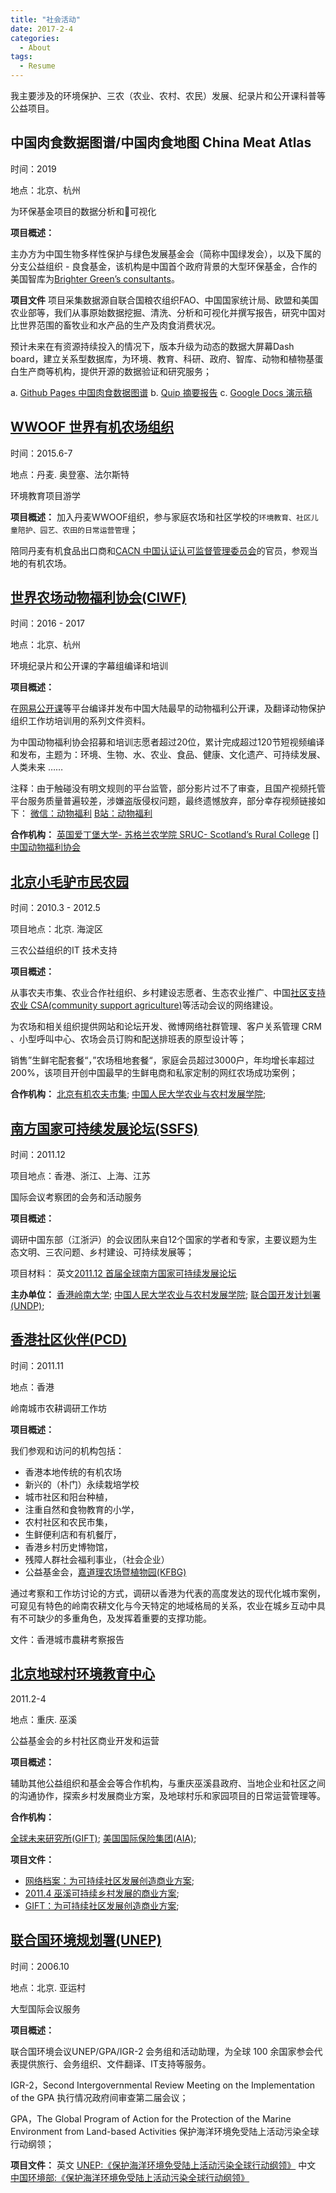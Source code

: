 ```yaml
---
title: "社会活动"
date: 2017-2-4
categories:
  - About
tags:
  - Resume
---
```


我主要涉及的环境保护、三农（农业、农村、农民）发展、纪录片和公开课科普等公益项目。


## 中国肉食数据图谱/中国肉食地图 China Meat Atlas

时间：2019

地点：北京、杭州

为环保基金项目的数据分析和可视化

**项目概述：**

主办方为中国生物多样性保护与绿色发展基金会（简称中国绿发会），以及下属的分支公益组织 - 良食基金，该机构是中国首个政府背景的大型环保基金，合作的美国智库为[Brighter Green’s consultants](https://brightergreen.org/)。


**项目文件**
项目采集数据源自联合国粮农组织FAO、中国国家统计局、欧盟和美国农业部等，我们从事原始数据挖掘、清洗、分析和可视化并撰写报告，研究中国对比世界范围的畜牧业和水产品的生产及肉食消费状况。

预计未来在有资源持续投入的情况下，版本升级为动态的数据大屏幕Dash board，建立关系型数据库，为环境、教育、科研、政府、智库、动物和植物基蛋白生产商等机构，提供开源的数据验证和研究服务；

a. [Github Pages 中国肉食数据图谱](https://meatatlas.github.io/)
b. [Quip 摘要报告](https://quip.com/RXqaASdn65Nk)
c. [Google Docs 演示稿](https://drive.google.com/open?id=1N4ng2wkU4QaR818fv9s8yAflpINPypbhj1L5pHEH7t4)


## [WWOOF 世界有机农场组织](http://www.wwoof.net/)

时间：2015.6-7

地点：丹麦. 奥登塞、法尔斯特

环境教育项目游学

**项目概述：**
加入丹麦WWOOF组织，参与家庭农场和社区学校的```环境教育、社区儿童陪护、园艺、农田的日常运营管理```；

陪同丹麦有机食品出口商和[CACN 中国认证认可监督管理委员会](http://www.cnca.gov.cn/)的官员，参观当地的有机农场。


## [世界农场动物福利协会(CIWF)](https://www.ciwf.com/)

时间：2016 - 2017

地点：北京、杭州

环境纪录片和公开课的字幕组编译和培训

**项目概述：**

在[网易公开课]()等平台编译并发布中国大陆最早的动物福利公开课，及翻译动物保护组织工作坊培训用的系列文件资料。

为中国动物福利协会招募和培训志愿者超过20位，累计完成超过120节短视频编译和发布，主题为：环境、生物、水、农业、食品、健康、文化遗产、可持续发展、人类未来 ……

注释：由于触碰没有明文规则的平台监管，部分影片过不了审查，且国产视频托管平台服务质量普遍较差，涉嫌盗版侵权问题，最终遗憾放弃，部分幸存视频链接如下：
[微信：动物福利](https://mp.weixin.qq.com/s/M9NW4XSZFECVBs0cKciw9A)
[B站：动物福利](https://space.bilibili.com/10633017)

**合作机构：**
[英国爱丁堡大学- 苏格兰农学院 SRUC- Scotland’s Rural College](https://www.sruc.ac.uk/)
[]
[中国动物福利协会]()


## [北京小毛驴市民农园](https://chinadevelopmentbrief.org/ngos/little-donkey-farm/)

时间：2010.3 - 2012.5

项目地点：北京. 海淀区

三农公益组织的IT 技术支持

**项目概述：**

从事农夫市集、农业合作社组织、乡村建设志愿者、生态农业推广、中国[社区支持农业 CSA(community support agriculture)](https://csa.org)等活动会议的网络建设。

为农场和相关组织提供网站和论坛开发、微博网络社群管理、客户关系管理 CRM 、小型呼叫中心、农场会员订购和配送排班表的原型设计等；

销售”生鲜宅配套餐“，”农场租地套餐“，家庭会员超过3000户，年均增长率超过200%，该项目开创中国最早的生鲜电商和私家定制的网红农场成功案例；

**合作机构：**
[北京有机农夫市集](https://www.facebook.com/farmersmarketbj/);
[中国人民大学农业与农村发展学院](http://sarden.ruc.edu.cn/About/AboutUs/index.htm);


## [南方国家可持续发展论坛(SSFS)](https://commons.ln.edu.hk/southsouthforum/2011/)

时间：2011.12

项目地点：香港、浙江、上海、江苏


国际会议考察团的会务和活动服务

**项目概述：**

调研中国东部（江浙沪）的会议团队来自12个国家的学者和专家，主要议题为生态文明、三农问题、乡村建设、可持续发展等；

项目材料：
英文[2011.12 首届全球南方国家可持续发展论坛](https://our-global-u.org/oguorg/en/the-first-south-south-forum-on-sustainability/)


**主办单位：**
[香港岭南大学](https://commons.ln.edu.hk/);
[中国人民大学农业与农村发展学院](http://sarden.ruc.edu.cn/About/AboutUs/index.htm);
[联合国开发计划署(UNDP)](http://en.wikipedia.org/wiki/United_Nations_Development_Programme);


## [香港社区伙伴(PCD)](https://www.pcd.org.hk/)

时间：2011.11

地点：香港

岭南城市农耕调研工作坊

**项目概述：**

我们参观和访问的机构包括：
- 香港本地传统的有机农场
- 新兴的（朴门）永续栽培学校
- 城市社区和阳台种植，
- 注重自然和食物教育的小学，
- 农村社区和农民市集，
- 生鲜便利店和有机餐厅，
- 香港乡村历史博物馆，
- 残障人群社会福利事业，（社会企业）
- 公益基金会，[嘉道理农场暨植物园(KFBG)](https://www.kfbg.org/)

通过考察和工作坊讨论的方式，调研以香港为代表的高度发达的现代化城市案例，可窥见有特色的岭南农耕文化与今天特定的地域格局的关系，农业在城乡互动中具有不可缺少的多重角色，及发挥着重要的支撑功能。

文件：香港城市農耕考察报告



## [北京地球村环境教育中心](http://www.chinadevelopmentbrief.org.cn/org660/)

2011.2-4

地点：重庆. 巫溪

公益基金会的乡村社区商业开发和运营

**项目概述：**

辅助其他公益组织和基金会等合作机构，与重庆巫溪县政府、当地企业和社区之间的沟通协作，探索乡村发展商业方案，及地球村乐和家园项目的日常运营管理等。

**合作机构：**

[全球未来研究所(GIFT)](https://global-inst.com/);
[美国国际保险集团(AIA)](https://aia.com/);


**项目文件：**
- [网络档案：为可持续社区发展创造商业方案](https://web.archive.org/web/20140104100908/http://www.global-inst.com/past-programme/china/creating-business-solutions-for-sustainable-community-development.html);
- [2011.4 巫溪可持续乡村发展的商业方案](https://www.slideshare.net/tomorrowmatters/a-business-solution-for-sustainable-community-development-in-wuxi);
- [GIFT：为可持续社区发展创造商业方案](http://www.global-inst.com/past-programme/china/creating-business-solutions-for-sustainable-community-development.html);


## [联合国环境规划署(UNEP)](https://www.unep.org/)

时间：2006.10

地点：北京. 亚运村

大型国际会议服务

**项目概述：**

联合国环境会议UNEP/GPA/IGR-2 会务组和活动助理，为全球 100 余国家参会代表提供旅行、会务组织、文件翻译、IT支持等服务。

IGR-2，Second Intergovernmental Review Meeting on the Implementation of the GPA 执行情况政府间审查第二届会议；

GPA，The Global Program of Action for the Protection of the Marine Environment from Land-based Activities 保护海洋环境免受陆上活动污染全球行动纲领；

**项目文件：**
英文 [UNEP:《保护海洋环境免受陆上活动污染全球行动纲领》](https://www.unep.org/explore-topics/oceans-seas/what-we-do/addressing-land-based-pollution/governing-global-programme-4)
中文 [中国环境部:《保护海洋环境免受陆上活动污染全球行动纲领》](http://www.mee.gov.cn/home/ztbd/rdzl/hyhj/zl/200610/P020061009589836389579.pdf)
